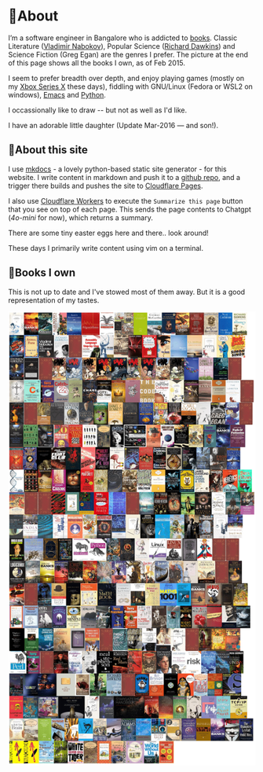 # 🐧About

I’m a software engineer in Bangalore who is addicted to [books](books/index.md). Classic
Literature ([Vladimir Nabokov](books/reviews/despair.md)), Popular Science ([Richard
Dawkins](archive/heroes/dawkins.md)) and Science Fiction (Greg Egan) are the
genres I prefer. The picture at the end of this page shows all the books I own,
as of Feb 2015.

I seem to prefer breadth over depth, and enjoy playing games (mostly
on my [Xbox Series X](games/xbox.md) these days), fiddling with
GNU/Linux (Fedora or WSL2 on windows), [Emacs](tech/editors.md) and
[Python](tech/programming/python.md).

I occassionally like to draw -- but not as well as I'd like.

I have an adorable little daughter (Update Mar-2016 — and son!).

## 🐍About this site

I use [mkdocs](https://www.mkdocs.org/) - a lovely python-based static site
generator - for this website. I write content in markdown and push it to a
[github repo](https://github.com/arunsrin/arunsrin.mkdocs), and a trigger there
builds and pushes the site to [Cloudflare
Pages](https://pages.cloudflare.com/). 

I also use [Cloudflare Workers](https://workers.cloudflare.com/) to execute the
`Summarize this page` button that you see on top of each page. This sends the
page contents to Chatgpt (*4o-mini* for now), which returns a summary.

There are some tiny easter eggs here and there.. look around!

These days I primarily write content using vim on a terminal.

## 📖Books I own

This is not up to date and I've stowed most of them away. But it is a good
representation of my tastes.

![My Books](static/mybooks.png)

